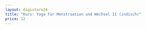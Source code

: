 ```yaml
---
layout: digistore24
title: "Kurs: Yoga für Menstruation und Wechsel II (indisch)"
price: 12
---
```

